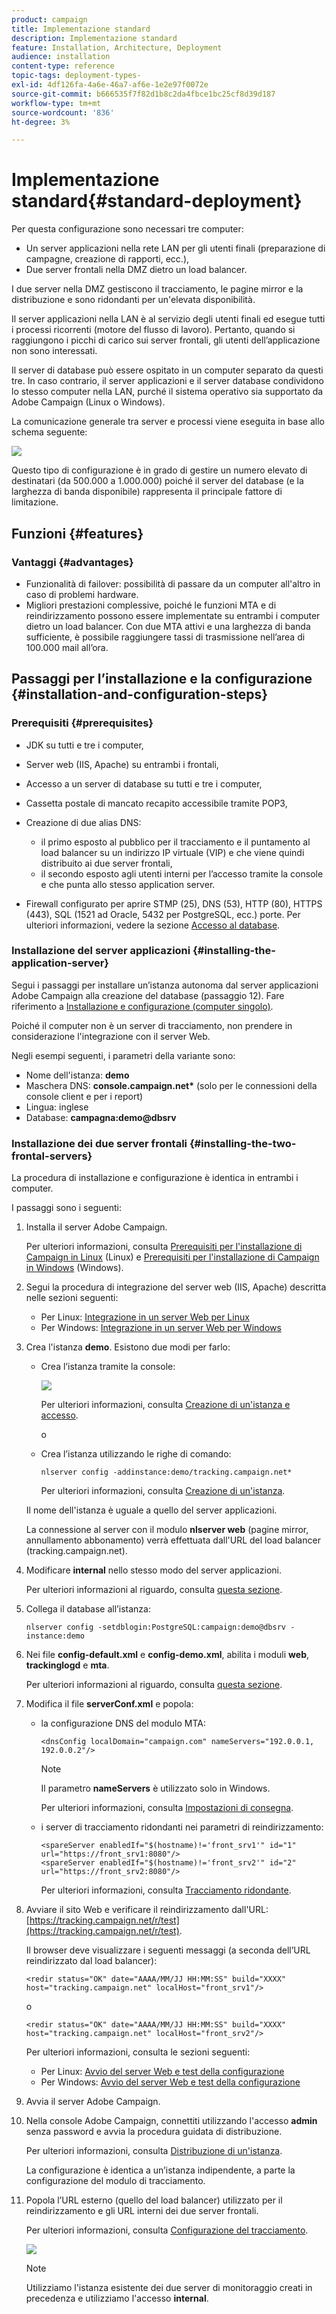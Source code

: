 ```yaml
---
product: campaign
title: Implementazione standard
description: Implementazione standard
feature: Installation, Architecture, Deployment
audience: installation
content-type: reference
topic-tags: deployment-types-
exl-id: 4df126fa-4a6e-46a7-af6e-1e2e97f0072e
source-git-commit: b666535f7f82d1b8c2da4fbce1bc25cf8d39d187
workflow-type: tm+mt
source-wordcount: '836'
ht-degree: 3%

---
```


# Implementazione standard{#standard-deployment}



Per questa configurazione sono necessari tre computer:

* Un server applicazioni nella rete LAN per gli utenti finali (preparazione di campagne, creazione di rapporti, ecc.),
* Due server frontali nella DMZ dietro un load balancer.

I due server nella DMZ gestiscono il tracciamento, le pagine mirror e la distribuzione e sono ridondanti per un&#39;elevata disponibilità.

Il server applicazioni nella LAN è al servizio degli utenti finali ed esegue tutti i processi ricorrenti (motore del flusso di lavoro). Pertanto, quando si raggiungono i picchi di carico sui server frontali, gli utenti dell’applicazione non sono interessati.

Il server di database può essere ospitato in un computer separato da questi tre. In caso contrario, il server applicazioni e il server database condividono lo stesso computer nella LAN, purché il sistema operativo sia supportato da Adobe Campaign (Linux o Windows).

La comunicazione generale tra server e processi viene eseguita in base allo schema seguente:

![](assets/s_001_ncs_install_standardconfig.png)

Questo tipo di configurazione è in grado di gestire un numero elevato di destinatari (da 500.000 a 1.000.000) poiché il server del database (e la larghezza di banda disponibile) rappresenta il principale fattore di limitazione.

## Funzioni {#features}

### Vantaggi {#advantages}

* Funzionalità di failover: possibilità di passare da un computer all&#39;altro in caso di problemi hardware.
* Migliori prestazioni complessive, poiché le funzioni MTA e di reindirizzamento possono essere implementate su entrambi i computer dietro un load balancer. Con due MTA attivi e una larghezza di banda sufficiente, è possibile raggiungere tassi di trasmissione nell’area di 100.000 mail all’ora.

## Passaggi per l’installazione e la configurazione {#installation-and-configuration-steps}

### Prerequisiti {#prerequisites}

* JDK su tutti e tre i computer,
* Server web (IIS, Apache) su entrambi i frontali,
* Accesso a un server di database su tutti e tre i computer,
* Cassetta postale di mancato recapito accessibile tramite POP3,
* Creazione di due alias DNS:

   * il primo esposto al pubblico per il tracciamento e il puntamento al load balancer su un indirizzo IP virtuale (VIP) e che viene quindi distribuito ai due server frontali,
   * il secondo esposto agli utenti interni per l’accesso tramite la console e che punta allo stesso application server.

* Firewall configurato per aprire STMP (25), DNS (53), HTTP (80), HTTPS (443), SQL (1521 ad Oracle, 5432 per PostgreSQL, ecc.) porte. Per ulteriori informazioni, vedere la sezione [Accesso al database](../../installation/using/network-configuration.md#database-access).

### Installazione del server applicazioni {#installing-the-application-server}

Segui i passaggi per installare un’istanza autonoma dal server applicazioni Adobe Campaign alla creazione del database (passaggio 12). Fare riferimento a [Installazione e configurazione (computer singolo)](../../installation/using/standalone-deployment.md#installing-and-configuring--single-machine-).

Poiché il computer non è un server di tracciamento, non prendere in considerazione l&#39;integrazione con il server Web.

Negli esempi seguenti, i parametri della variante sono:

* Nome dell&#39;istanza: **demo**
* Maschera DNS: **console.campaign.net&#42;** (solo per le connessioni della console client e per i report)
* Lingua: inglese
* Database: **campagna:demo@dbsrv**

### Installazione dei due server frontali {#installing-the-two-frontal-servers}

La procedura di installazione e configurazione è identica in entrambi i computer.

I passaggi sono i seguenti:

1. Installa il server Adobe Campaign.

   Per ulteriori informazioni, consulta [Prerequisiti per l&#39;installazione di Campaign in Linux](../../installation/using/prerequisites-of-campaign-installation-in-linux.md) (Linux) e [Prerequisiti per l&#39;installazione di Campaign in Windows](../../installation/using/prerequisites-of-campaign-installation-in-windows.md) (Windows).

1. Segui la procedura di integrazione del server web (IIS, Apache) descritta nelle sezioni seguenti:

   * Per Linux: [Integrazione in un server Web per Linux](../../installation/using/integration-into-a-web-server-for-linux.md)
   * Per Windows: [Integrazione in un server Web per Windows](../../installation/using/integration-into-a-web-server-for-windows.md)

1. Crea l&#39;istanza **demo**. Esistono due modi per farlo:

   * Crea l’istanza tramite la console:

     ![](assets/install_create_new_connexion.png)

     Per ulteriori informazioni, consulta [Creazione di un&#39;istanza e accesso](../../installation/using/creating-an-instance-and-logging-on.md).

     o

   * Crea l’istanza utilizzando le righe di comando:

     ```
     nlserver config -addinstance:demo/tracking.campaign.net*
     ```

     Per ulteriori informazioni, consulta [Creazione di un&#39;istanza](../../installation/using/command-lines.md#creating-an-instance).

   Il nome dell&#39;istanza è uguale a quello del server applicazioni.

   La connessione al server con il modulo **nlserver web** (pagine mirror, annullamento abbonamento) verrà effettuata dall&#39;URL del load balancer (tracking.campaign.net).

1. Modificare **internal** nello stesso modo del server applicazioni.

   Per ulteriori informazioni al riguardo, consulta [questa sezione](../../installation/using/configuring-campaign-server.md#internal-identifier).

1. Collega il database all’istanza:

   ```
   nlserver config -setdblogin:PostgreSQL:campaign:demo@dbsrv -instance:demo
   ```

1. Nei file **config-default.xml** e **config-demo.xml**, abilita i moduli **web**, **trackinglogd** e **mta**.

   Per ulteriori informazioni al riguardo, consulta [questa sezione](../../installation/using/configuring-campaign-server.md#enabling-processes).

1. Modifica il file **serverConf.xml** e popola:

   * la configurazione DNS del modulo MTA:

     ```
     <dnsConfig localDomain="campaign.com" nameServers="192.0.0.1, 192.0.0.2"/>
     ```

     >[!NOTE]
     >
     >Il parametro **nameServers** è utilizzato solo in Windows.

     Per ulteriori informazioni, consulta [Impostazioni di consegna](configure-delivery-settings.md).

   * i server di tracciamento ridondanti nei parametri di reindirizzamento:

     ```
     <spareServer enabledIf="$(hostname)!='front_srv1'" id="1" url="https://front_srv1:8080"/>
     <spareServer enabledIf="$(hostname)!='front_srv2'" id="2" url="https://front_srv2:8080"/>
     ```

     Per ulteriori informazioni, consulta [Tracciamento ridondante](configuring-campaign-server.md#redundant-tracking).

1. Avviare il sito Web e verificare il reindirizzamento dall&#39;URL: [https://tracking.campaign.net/r/test](https://tracking.campaign.net/r/test).

   Il browser deve visualizzare i seguenti messaggi (a seconda dell’URL reindirizzato dal load balancer):

   ```
   <redir status="OK" date="AAAA/MM/JJ HH:MM:SS" build="XXXX" host="tracking.campaign.net" localHost="front_srv1"/>
   ```

   o

   ```
   <redir status="OK" date="AAAA/MM/JJ HH:MM:SS" build="XXXX" host="tracking.campaign.net" localHost="front_srv2"/>
   ```

   Per ulteriori informazioni, consulta le sezioni seguenti:

   * Per Linux: [Avvio del server Web e test della configurazione](../../installation/using/integration-into-a-web-server-for-linux.md#launching-the-web-server-and-testing-the-configuration)
   * Per Windows: [Avvio del server Web e test della configurazione](../../installation/using/integration-into-a-web-server-for-windows.md#launching-the-web-server-and-testing-the-configuration)

1. Avvia il server Adobe Campaign.
1. Nella console Adobe Campaign, connettiti utilizzando l&#39;accesso **admin** senza password e avvia la procedura guidata di distribuzione.

   Per ulteriori informazioni, consulta [Distribuzione di un&#39;istanza](../../installation/using/deploying-an-instance.md).

   La configurazione è identica a un’istanza indipendente, a parte la configurazione del modulo di tracciamento.

1. Popola l’URL esterno (quello del load balancer) utilizzato per il reindirizzamento e gli URL interni dei due server frontali.

   Per ulteriori informazioni, consulta [Configurazione del tracciamento](../../installation/using/deploying-an-instance.md#tracking-configuration).

   ![](assets/d_ncs_install_tracking2.png)

   >[!NOTE]
   >
   >Utilizziamo l&#39;istanza esistente dei due server di monitoraggio creati in precedenza e utilizziamo l&#39;accesso **internal**.
